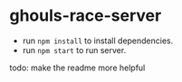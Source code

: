 # ghouls-race-server

* run `npm install` to install dependencies.
* run `npm start` to run server.

todo: make the readme more helpful
